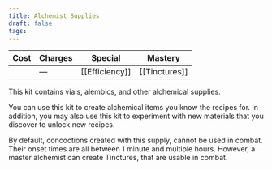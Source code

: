 ```yaml
---
title: Alchemist Supplies
draft: false
tags:
---
```

| **Cost** | **Charges** | Special                  | **Mastery**              |
| -------- | ----------- | ------------------------ | ------------------------ |
|          | —           | [[Efficiency]]           | [[Tinctures]]            |
This kit contains vials, alembics, and other alchemical supplies.

You can use this kit to create alchemical items you know the recipes for. In addition, you may also use this kit to experiment with new materials that you discover to unlock new recipes.

By default, concoctions created with this supply, cannot be used in combat. Their onset times are all between 1 minute and multiple hours. However, a master alchemist can create Tinctures, that are usable in combat.
